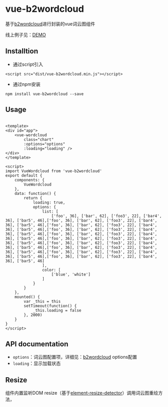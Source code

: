 # vue-b2wordcloud

基于[b2wordcloud](https://github.com/holanlan/vue-b2wordcloud)进行封装的vue词云图组件

线上例子见：[DEMO](https://holanlan.github.io/vue-b2wordcloud/)

## Installtion
- 通过script引入
```
<script src="dist/vue-b2wordcloud.min.js"></script>
```

- 通过npm安装
```
npm install vue-b2wordcloud --save
```

## Usage
```

<template>
<div id="app">
    <vue-wordcloud 
        class="chart" 
        :options="options" 
        :loading="loading" />
</div>
</template>

<script>
import VueWordcloud from 'vue-b2wordcloud'
export default {
    components: {
        VueWordcloud
    },
    data: function() {
        return { 
            loading: true,
            options: {
                list: [
                    ['foo', 36], ['bar', 62], ['foo3', 22], ['bar4', 36], ['bar5', 46],['foo', 36], ['bar', 62], ['foo3', 22], ['bar4', 36], ['bar5', 46],['foo', 36], ['bar', 62], ['foo3', 22], ['bar4', 36], ['bar5', 46],['foo', 36], ['bar', 62], ['foo3', 22], ['bar4', 36], ['bar5', 46],['foo', 36], ['bar', 62], ['foo3', 22], ['bar4', 36], ['bar5', 46],['foo', 36], ['bar', 62], ['foo3', 22], ['bar4', 36], ['bar5', 46],['foo', 36], ['bar', 62], ['foo3', 22], ['bar4', 36], ['bar5', 46],['foo', 36], ['bar', 62], ['foo3', 22], ['bar4', 36], ['bar5', 46],['foo', 36], ['bar', 62], ['foo3', 22], ['bar4', 36], ['bar5', 46],['foo', 36], ['bar', 62], ['foo3', 22], ['bar4', 36], ['bar5', 46]
                ],
                color: [
                    ['blue', 'white']
                ]
            }
        }
    },
    mounted() {
        var _this = this
        setTimeout(function() {
            _this.loading = false
        }, 2000)
    }
}
</script>
```

## API documentation

- `options`：词云图配置项，详细见：[b2wordcloud](https://github.com/holanlan/vue-b2wordcloud) options配置
- `loading`：显示加载状态

## Resize

组件内置监听DOM resize（基于[element-resize-detector](https://github.com/wnr/element-resize-detector)）调用词云图重绘方法，